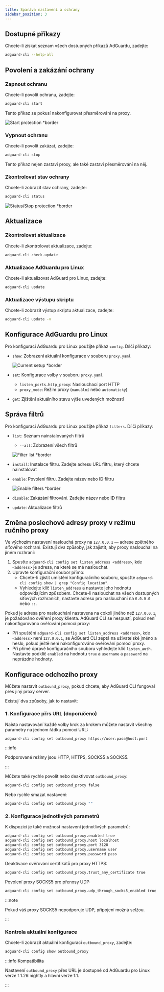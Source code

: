 ```yaml
---
title: Sparáva nastavení a ochrany
sidebar_position: 3
---
```


## Dostupné příkazy

Chcete-li získat seznam všech dostupných příkazů AdGuardu, zadejte:

```sh
adguard-cli --help-all
```

## Povolení a zakázání ochrany

### Zapnout ochranu

Chcete-li povolit ochranu, zadejte:

```sh
adguard-cli start
```

Tento příkaz se pokusí nakonfigurovat přesměrování na proxy.

![Start protection \*border](https://cdn.adtidy.org/content/Kb/ad_blocker/linux/start-protection.gif)

### Vypnout ochranu

Chcete-li povolit zakázat, zadejte:

```sh
adguard-cli stop
```

Tento příkaz nejen zastaví proxy, ale také zastaví přesměrování na něj.

### Zkontrolovat stav ochrany

Chcete-li zobrazit stav ochrany, zadejte:

```sh
adguard-cli status
```

![Status/Stop protection \*border](https://cdn.adtidy.org/content/Kb/ad_blocker/linux/activation6.png)

## Aktualizace

### Zkontrolovat aktualizace

Chcete-li zkontrolovat aktualizace, zadejte:

```sh
adguard-cli check-update
```

### Aktualizace AdGuardu pro Linux

Chcete-li aktualizovat AdGuard pro Linux, zadejte:

```sh
adguard-cli update
```

### Aktualizace výstupu skriptu

Chcete-li zobrazit výstup skriptu aktualizace, zadejte:

```sh
adguard-cli update -v
```

## Konfigurace AdGuardu pro Linux

Pro konfiguraci AdGuardu pro Linux použijte příkaz `config`. Dílčí příkazy:

- `show`: Zobrazení aktuální konfigurace v souboru `proxy.yaml`

  ![Current setup \*border](https://cdn.adtidy.org/content/Kb/ad_blocker/linux/activation7.png)

- `set`: Konfigurace volby v souboru `proxy.yaml`
  - `listen_ports.http_proxy`: Naslouchací port HTTP
  - `proxy_mode`: Režim proxy (`manuální` nebo `automatický`)

- `get`: Zjištění aktuálního stavu výše uvedených možností

## Správa filtrů

Pro konfiguraci AdGuardu pro Linux použijte příkaz `filters`. Dílčí příkazy:

- `list`: Seznam nainstalovaných filtrů

  - `--all`: Zobrazení všech filtrů

  ![Filter list \*border](https://cdn.adtidy.org/content/Kb/ad_blocker/linux/filter-list.png)

- `install`: Instalace filtru. Zadejte adresu URL filtru, který chcete nainstalovat

- `enable`: Povolení filtru. Zadejte název nebo ID filtru

  ![Enable filters \*border](https://cdn.adtidy.org/content/Kb/ad_blocker/linux/built-in-filters.png)

- `disable`: Zakázání filtrování. Zadejte název nebo ID filtru

- `update`: Aktualizace filtrů

## Změna poslechové adresy proxy v režimu ručního proxy

Ve výchozím nastavení naslouchá proxy na `127.0.0.1` — adrese zpětného síťového rozhraní.
Existují dva způsoby, jak zajistit, aby proxy naslouchal na jiném rozhraní:

1. Spusťte `adguard-cli config set listen_address <address>`, kde `<address>` je adresa, na které se má naslouchat.
2. Upravte konfigurační soubor přímo:
   - Chcete-li zjistit umístění konfiguračního souboru, spusťte `adguard-cli config show | grep "Config location"`.
   - Vyhledejte klíč `listen_address` a nastavte jeho hodnotu odpovídajícím způsobem. Chcete-li naslouchat na všech dostupných síťových rozhraních, nastavte adresu pro naslouchání na `0.0.0.0` nebo `::`.

Pokud je adresa pro naslouchání nastavena na cokoli jiného než `127.0.0.1`, je požadováno ověření proxy klienta. AdGuard CLI se nespustí, pokud není nakonfigurováno ověřování pomocí proxy:

- Při spuštění `adguard-cli config set listen_address <address>`, kde `<address>` není `127.0.0.1`, se AdGuard CLI zeptá na uživatelské jméno a heslo, pokud ještě není nakonfigurováno ověřování pomocí proxy.
- Při přímé úpravě konfiguračního souboru vyhledejte klíč `listen_auth`. Nastavte podklíč `enabled` na hodnotu `true` a `username` a `password` na neprázdné hodnoty.

## Konfigurace odchozího proxy

Můžete nastavit `outbound_proxy`, pokud chcete, aby AdGuard CLI fungoval přes jiný proxy server.

Existují dva způsoby, jak to nastavit:

### 1. Konfigurace přrs URL (doporučeno)

Naísto nastavování každé volby krok za krokem můžete nastavit všechny parametry na jednom řádku pomocí URL:

```sh
adguard-cli config set outbound_proxy https://user:pass@host:port
```

:::info

Podporované režimy jsou HTTP, HTTPS, SOCKS5 a SOCKS5.

:::

Můžete také rychle povolit nebo deaktivovat `outbound_proxy`:

```sh
adguard-cli config set outbound_proxy false
```

Nebo rychle smazat nastavení:

```sh
adguard-cli config set outbound_proxy ""
```

### 2. Konfigurace jednotlivých parametrů

K dispozici je také možnost nastavení jednotlivých parametrů:

```sh
adguard-cli config set outbound_proxy.enabled true
adguard-cli config set outbound_proxy.host localhost
adguard-cli config set outbound_proxy.port 3128
adguard-cli config set outbound_proxy.username user
adguard-cli config set outbound_proxy.password pass
```

Deaktivace ověřování certifikátů pro proxy HTTPS:

```sh
adguard-cli config set outbound_proxy.trust_any_certificate true
```

Povolení proxy SOCKS5 pro přenosy UDP:

```sh
adguard-cli config set outbound_proxy.udp_through_socks5_enabled true
```

:::note

Pokud váš proxy SOCKS5 nepodporuje UDP, připojení možná selžou.

:::

### Kontrola aktuální konfigurace

Chcete-li zobrazit aktuální konfiguraci `outbound_proxy`, zadejte:

```sh
adguard-cli config show outbound_proxy
```

:::info Kompatibilita

Nastavení `outbound_proxy` přes URL je dostupné od AdGuardu pro Linux verze 1.1.26 nightly a hlavní verze 1.1.

:::
